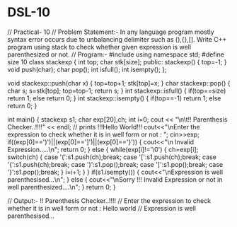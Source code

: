 # DSL-10
// Practical- 10
// Problem Statement:- In any language program mostly syntax error occurs due to unbalancing delimiter such as (),{},[]. Write C++ program using stack to check whether given expression is well parenthesized or not.
// Program:-
#include <iostream>
using namespace std;
#define size 10
class stackexp
{
    int top;
    char stk[size];
public:
    stackexp()
    {
     top=-1;
    }
    void push(char);
    char pop();
    int isfull();
    int isempty();
};

void stackexp::push(char x)
{
    top=top+1;
    stk[top]=x;
}
char stackexp::pop()
{
    char s;
    s=stk[top];
    top=top-1;
    return s;
}
int stackexp::isfull()
{
    if(top==size)
        return 1;
    else
        return 0;
}
int stackexp::isempty()
{
    if(top==-1)
        return 1;
    else
        return 0;
}

int main()
{
    stackexp s1;
    char exp[20],ch;
    int i=0;
    cout << "\n\t!! Parenthesis Checker..!!!!" << endl; // prints !!!Hello World!!!
    cout<<"\nEnter the expression to check whether it is in well form or not :  ";
    cin>>exp;
    if((exp[0]==')')||(exp[0]==']')||(exp[0]=='}'))
    {
        cout<<"\n Invalid Expression.....\n";
        return 0;
    }
    else
    {
        while(exp[i]!='\0')
        {
            ch=exp[i];
            switch(ch)
            {
            case '(':s1.push(ch);break;
            case '[':s1.push(ch);break;
            case '{':s1.push(ch);break;
            case ')':s1.pop();break;
            case ']':s1.pop();break;
            case '}':s1.pop();break;
            }
            i=i+1;
        }
    }
    if(s1.isempty())
    {
        cout<<"\nExpression is well parenthesised...\n";
    }
    else
    {
        cout<<"\nSorry !!! Invalid Expression or not in well parenthesized....\n";
    }
    return 0;
}

// Output:-    !! Parenthesis Checker..!!!!
// Enter the expression to check whether it is in well form or not :  Hello world
// Expression is well parenthesised...
